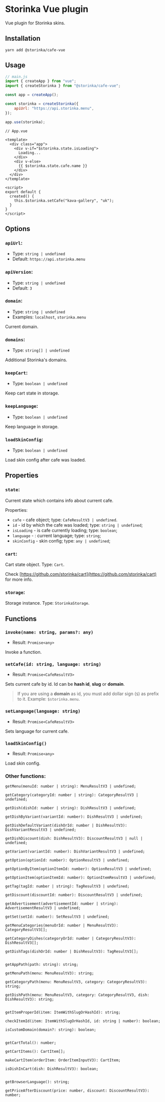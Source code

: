 # Storinka Vue plugin

Vue plugin for Storinka skins.

## Installation

```shell
yarn add @storinka/cafe-vue
```

## Usage

```javascript
// main.js
import { createApp } from "vue";
import { createStorinka } from "@storinka/cafe-vue";

const app = createApp();

const storinka = createStorinka({
    apiUrl: "https://api.storinka.menu",
});

app.use(storinka);
```

```vue
// App.vue

<template>
  <div class="app">
    <div v-if="$storinka.state.isLoading">
      Loading...
    </div>
    <div v-else>
      {{ $storinka.state.cafe.name }}
    </div>
  </div>
</template>

<script>
export default {
  created() {
    this.$storinka.setCafe("kava-gallery", "uk");
  }
}
</script>
```

## Options

### `apiUrl`:

- Type: `string | undefined`
- Default: `https://api.storinka.menu`

### `apiVersion`:

- Type: `string | undefined`
- Default: `3`

### `domain`:

- Type: `string | undefined`
- Examples: `localhost`, `storinka.menu`

Current domain.

### `domains`:

- Type: `string[] | undefined`

Additional Storinka's domains.

### `keepCart`:

- Type: `boolean | undefined`

Keep cart state in storage.

### `keepLanguage`:

- Type: `boolean | undefined`

Keep language in storage.

### `loadSkinConfig`:

- Type: `boolean | undefined`

Load skin config after cafe was loaded.

## Properties

### `state`:

Current state which contains info about current cafe.

Properties:

- `cafe` - cafe object; type: `CafeResultV3 | undefined`.
- `id` - id by which the cafe was loaded; type: `string | undefined`;
- `isLoading` - is cafe currently loading; type: `boolean`;
- `language` - : current language; type: `string`;
- `skinConfig` - skin config; type: `any | undefined`;

### `cart`:

Cart state object. Type: `Cart`.

Check [https://github.com/storinka/cart](https://github.com/storinka/cart) for more info.

### `storage`:

Storage instance. Type: `StorinkaStorage`.

## Functions

### `invoke(name: string, params?: any)`

- Result: `Promise<any>`

Invoke a function.

### `setCafe(id: string, language: string)`

- Result: `Promise<CafeResultV3>`

Sets current cafe by id. Id can be **hash id**, **slug** or **domain**.
> If you are using a **domain** as id, you must add dollar sign (`$`) as prefix to it. Example: `$storinka.menu`.

### `setLanguage(language: string)`

- Result: `Promise<CafeResultV3>`

Sets language for current cafe.

### `loadSkinConfig()`

- Result: `Promise<any>`

Load skin config.

### Other functions:

```
getMenu(menuId: number | string): MenuResultV3 | undefined;

getCategory(categoryId: number | string): CategoryResultV3 | undefined;

getDish(dishId: number | string): DishResultV3 | undefined;

getDishByVariant(variantId: number): DishResultV3 | undefined;

getDishDefaultVariant(dishOrId: number | DishResultV3): DishVariantResultV3 | undefined;

getDishDiscount(dish: DishResultV3): DiscountResultV3 | null | undefined;

getVariant(variantId: number): DishVariantResultV3 | undefined;

getOption(optionId: number): OptionResultV3 | undefined;

getOptionByItem(optionItemId: number): OptionResultV3 | undefined;

getOptionItem(optionItemId: number): OptionItemResultV3 | undefined;

getTag(tagId: number | string): TagResultV3 | undefined;

getDiscount(discountId: number): DiscountResultV3 | undefined;

getAdvertisement(advertisementId: number | string): AdvertisementResultV3 | undefined;

getSet(setId: number): SetResultV3 | undefined;

getMenuCategories(menuOrId: number | MenuResultV3): CategoryResultV3[];

getCategoryDishes(categoryOrId: number | CategoryResultV3): DishResultV3[];

getDishTags(dishOrId: number | DishResultV3): TagResultV3[];


getAppPath(path: string): string;

getMenuPath(menu: MenuResultV3): string;

getCategoryPath(menu: MenuResultV3, category: CategoryResultV3): string;

getDishPath(menu: MenuResultV3, category: CategoryResultV3, dish: DishResultV3): string;


getItemProperId(item: ItemWithSlugOrHashId): string;

checkItemId(item: ItemWithSlugOrHashId, id: string | number): boolean;

isCustomDomain(domain?: string): boolean;


getCartTotal(): number;

getCartItems(): CartItem[];

makeCartItem(orderItem: OrderItemInputV3): CartItem;

isDishInCart(dish: DishResultV3): boolean;


getBrowserLanguage(): string;

getPriceAfterDiscount(price: number, discount: DiscountResultV3): number;
```
